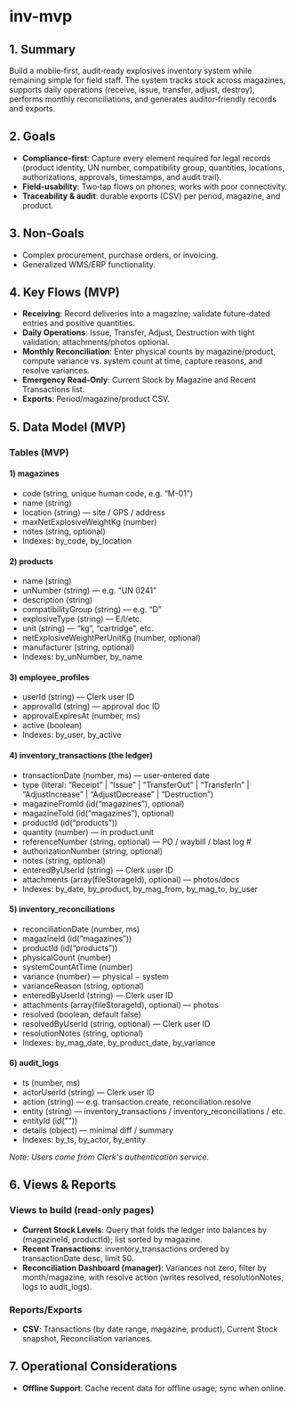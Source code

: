 # inv-mvp

## 1. Summary

Build a mobile‑first, audit‑ready explosives inventory system while remaining simple for field staff. The system tracks stock across 
magazines, supports daily operations (receive, issue, transfer, adjust, 
destroy), performs monthly reconciliations, and generates auditor‑friendly 
records and exports.

## 2. Goals

- **Compliance-first**: Capture every element required for legal records 
  (product identity, UN number, compatibility group, quantities, locations, 
  authorizations, approvals, timestamps, and audit trail).
- **Field-usability**: Two‑tap flows on phones; works with poor connectivity.
- **Traceability & audit**: durable exports (CSV) per period, magazine, and product.

## 3. Non‑Goals

- Complex procurement, purchase orders, or invoicing.
- Generalized WMS/ERP functionality.

## 4. Key Flows (MVP)

- **Receiving**: Record deliveries into a magazine; validate 
  future-dated entries and positive quantities.
- **Daily Operations**: Issue, Transfer, Adjust, Destruction with tight 
  validation; attachments/photos optional.
- **Monthly Reconciliation**: Enter physical counts by magazine/product, compute
  variance vs. system count at time, capture reasons, and resolve variances.
- **Emergency Read‑Only**: Current Stock by Magazine and Recent Transactions 
  list.
- **Exports**: Period/magazine/product CSV.

## 5. Data Model (MVP)

### Tables (MVP)

#### 1) magazines

- code (string, unique human code, e.g. “M-01”)
- name (string)
- location (string) — site / GPS / address
- maxNetExplosiveWeightKg (number)
- notes (string, optional)
- Indexes: by_code, by_location

#### 2) products

- name (string)
- unNumber (string) — e.g. “UN 0241”
- description (string)
- compatibilityGroup (string) — e.g. “D”
- explosiveType (string) — E/I/etc.
- unit (string) — “kg”, “cartridge”, etc.
- netExplosiveWeightPerUnitKg (number, optional)
- manufacturer (string, optional)
- Indexes: by_unNumber, by_name

#### 3) employee_profiles

- userId (string) — Clerk user ID
- approvalId (string) — approval doc ID
- approvalExpiresAt (number, ms)
- active (boolean)
- Indexes: by_user, by_active

#### 4) inventory_transactions (the ledger)

- transactionDate (number, ms) — user-entered date
- type (literal: “Receipt” | “Issue” | “TransferOut” | “TransferIn” | 
  “AdjustIncrease” | “AdjustDecrease” | “Destruction”)
- magazineFromId (id(“magazines”), optional)
- magazineToId (id(“magazines”), optional)
- productId (id(“products”))
- quantity (number) — in product.unit
- referenceNumber (string, optional) — PO / waybill / blast log #
- authorizationNumber (string, optional)
- notes (string, optional)
- enteredByUserId (string) — Clerk user ID
- attachments (array(fileStorageId), optional) — photos/docs
- Indexes: by_date, by_product, by_mag_from, by_mag_to, by_user

#### 5) inventory_reconciliations

- reconciliationDate (number, ms)
- magazineId (id(“magazines”))
- productId (id(“products”))
- physicalCount (number)
- systemCountAtTime (number)
- variance (number) — physical − system
- varianceReason (string, optional)
- enteredByUserId (string) — Clerk user ID
- attachments (array(fileStorageId), optional) — photos
- resolved (boolean, default false)
- resolvedByUserId (string, optional) — Clerk user ID
- resolutionNotes (string, optional)
- Indexes: by_mag_date, by_product_date, by_variance

#### 6) audit_logs

- ts (number, ms)
- actorUserId (string) — Clerk user ID
- action (string) — e.g. transaction.create, reconciliation.resolve
- entity (string) — inventory_transactions / inventory_reconciliations / etc.
- entityId (id(""))
- details (object) — minimal diff / summary
- Indexes: by_ts, by_actor, by_entity

*Note: Users come from Clerk's authentication service.*

## 6. Views & Reports

### Views to build (read-only pages)

- **Current Stock Levels**: Query that folds the ledger into balances by 
  (magazineId, productId); list sorted by magazine.
- **Recent Transactions**: inventory_transactions ordered by transactionDate 
  desc, limit 50.
- **Reconciliation Dashboard (manager)**: Variances not zero, filter by 
  month/magazine, with resolve action (writes resolved, resolutionNotes, logs to 
  audit_logs).

### Reports/Exports

- **CSV**: Transactions (by date range, magazine, product), Current Stock 
  snapshot, Reconciliation variances.

## 7. Operational Considerations

- **Offline Support**: Cache recent data for offline usage; sync when online.